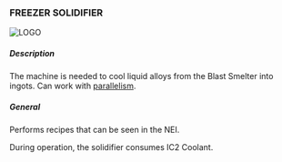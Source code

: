 ### FREEZER SOLIDIFIER

![LOGO](https://gtimpact.space/media/gregtech/ParFrezSolid.png)

##### Description

The machine is needed to cool liquid alloys from the Blast Smelter into ingots. Can work with [parallelism](/mechanics#parallelism).

##### General

Performs recipes that can be seen in the NEI.

During operation, the solidifier consumes IC2 Coolant.
